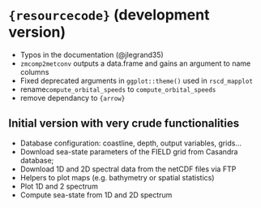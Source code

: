 # `{resourcecode}` (development version)

- Typos in the documentation (@jlegrand35)
- `zmcomp2metconv` outputs a data.frame and gains an argument to name columns
- Fixed deprecated arguments in `ggplot::theme()` used in `rscd_mapplot`
- rename`compute_orbital_speeds` to `compute_orbital_speeds`
- remove dependancy to `{arrow}`

## Initial version with very crude functionalities

- Database configuration: coastline, depth, output variables, grids...
- Download sea-state parameters of the FIELD grid from Casandra database;
- Download 1D and 2D spectral data from the netCDF files via FTP
- Helpers to plot maps (e.g. bathymetry or spatial statistics)
- Plot 1D and 2 spectrum
- Compute sea-state from 1D and 2D spectrum
